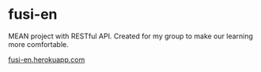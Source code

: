 # fusi-en

MEAN project with RESTful API.
Created for my group to make our learning more comfortable.

[fusi-en.herokuapp.com](http://fusi-en.herokuapp.com)
